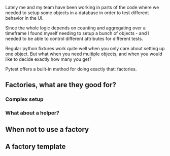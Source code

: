 Lately me and my team have been working in parts of the code where we needed to setup some objects in a database in order to test different behavior in the UI.

Since the whole logic depends on counting and aggregating over a timeframe I found myself needing to setup a bunch of objects - and I needed to be able to control different attributes for different tests.

Regular python fixtures work quite well when you only care about setting up one object. But what when you need multiple objects, and when you would like to decide exactly how many you get?

Pytest offers a built-in method for doing exactly that: factories.


## Factories, what are they good for?

### Complex setup
### What about a helper?

## When not to use a factory

## A factory template


